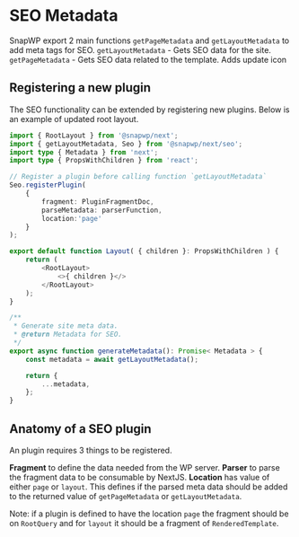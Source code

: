 # SEO Metadata

SnapWP export 2 main functions `getPageMetadata` and `getLayoutMetadata` to add meta tags for SEO.
`getLayoutMetadata` - Gets SEO data for the site.
`getPageMetadata` - Gets SEO data related to the template. Adds update icon

## Registering a new plugin

The SEO functionality can be extended by registering new plugins. Below is an example of updated root layout.

```typescript
import { RootLayout } from '@snapwp/next';
import { getLayoutMetadata, Seo } from '@snapwp/next/seo';
import type { Metadata } from 'next';
import type { PropsWithChildren } from 'react';

// Register a plugin before calling function `getLayoutMetadata`
Seo.registerPlugin(
    {
		fragment: PluginFragmentDoc,
		parseMetadata: parserFunction,
        location:'page'
	}
);

export default function Layout( { children }: PropsWithChildren ) {
	return (
		<RootLayout>
			<>{ children }</>
		</RootLayout>
	);
}

/**
 * Generate site meta data.
 * @return Metadata for SEO.
 */
export async function generateMetadata(): Promise< Metadata > {
	const metadata = await getLayoutMetadata();

	return {
		...metadata,
	};
}
```

## Anatomy of a SEO plugin

An plugin requires 3 things to be registered.

**Fragment** to define the data needed from the WP server.
**Parser** to parse the fragment data to be consumable by NextJS.
**Location** has value of either `page` or `layout`. This defines if the parsed meta data should be added to the returned value of `getPageMetadata` or `getLayoutMetadata`.

Note: if a plugin is defined to have the location `page` the fragment should be on `RootQuery` and for `layout` it should be a fragment of `RenderedTemplate`.
